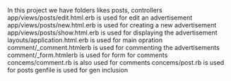 In this project we have folders likes posts, controllers
app/views/posts/edit.html.erb is used for edit an advertisement
app/views/posts/new.html.erb is used for creating a new advertisement
app/views/posts/show.html.erb is used for displaying the advertisement
layouts/application.html.erb is used for main opration
comment/_comment.htmlerb is used for commenting the advertisements
comment/_form.htmlerb is used for form for comments
concems/comment.rb is also used for comments
concems/post.rb is used for posts
genfile is used for gen inclusion 
